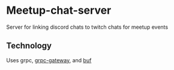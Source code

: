 # Meetup-chat-server

Server for linking discord chats to twitch chats for meetup events

## Technology

Uses grpc, [grpc-gateway](https://grpc-ecosystem.github.io/grpc-gateway/), and [buf](https://docs.buf.build/installation)
